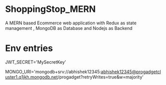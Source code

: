 # ShoppingStop_MERN
A MERN based Ecommerce web application with Redux as state management , MongoDB as Database and Nodejs as Backend


# Env entries 

JWT_SECRET='MySecretKey'

MONGO_URI='mongodb+srv://abhishek12345:abhishek12345@progadgetcluster1.q1jkh.mongodb.net/progadget?retryWrites=true&w=majority'

